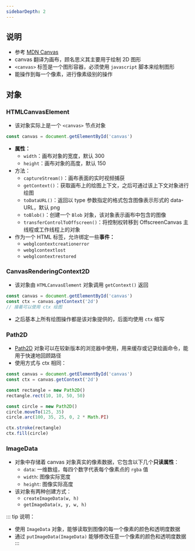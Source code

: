 ```yaml
---
sidebarDepth: 2
---
```


## 说明

+ 参考 [MDN Canvas](https://developer.mozilla.org/en-US/docs/Web/API/Canvas_API)
+ canvas 翻译为画布，顾名思义其主要用于绘制 2D 图形
+ `<canvas>` 标签是一个图形容器，必须使用 `javascript` 脚本来绘制图形
+ 能操作到每一个像素，进行像素级别的操作



## 对象

### HTMLCanvasElement

+ 该对象实际上是一个 `<canvas>` 节点对象
```js
const canvas = document.getElementById('canvas')
```
+ **属性：**
  + `width`：画布对象的宽度，默认 300
  + `height`：画布对象的高度，默认 150
+ 方法：
  + `captureStream()`：画布表面的实时视频捕获
  + `getContext()`：获取画布上的绘图上下文，之后可通过该上下文对象进行绘图
  + `toDataURL()`：返回以 type 参数指定的格式包含图像表示形式的 data-URL，默认 png
  + `toBlob()`：创建一个 `Blob` 对象，该对象表示画布中包含的图像
  + `transferControlToOffscreen()`：将控制权转移到 OffscreenCanvas 主线程或工作线程上的对象
+ 作为一个 HTML 标签，允许绑定一些**事件：**
  + `webglcontextcreationerror`
  + `webglcontextlost`
  + `webglcontextrestored`



### CanvasRenderingContext2D

+ 该对象由 `HTMLCanvasElement` 对象调用 `getContext()` 返回
```js
const canvas = document.getElementById('canvas')
const ctx = canvas.getContext('2d')
// 接着可以使用 ctx 绘图
```
+ 之后基本上所有绘图操作都是该对象提供的，后面均使用 `ctx` 缩写


### Path2D

+ [Path2D](https://developer.mozilla.org/zh-CN/docs/Web/API/Path2D) 对象可以在较新版本的浏览器中使用，用来缓存或记录绘画命令，能用于快速地回顾路径
+ 使用方式与 ctx 相同：
```js
const canvas = document.getElementById('canvas')
const ctx = canvas.getContext('2d')

const rectangle = new Path2D()
rectangle.rect(10, 10, 50, 50)

const circle = new Path2D()
circle.moveTo(125, 35)
circle.arc(100, 35, 25, 0, 2 * Math.PI)

ctx.stroke(rectangle)
ctx.fill(circle)
```



### ImageData

+ 对象中存储着 canvas 对象真实的像素数据，它包含以下几个**只读属性**：
  + `data`: 一维数组，每四个数字代表每个像素点的 `rgba` 值
  + `width`: 图像实际宽度
  + `height`: 图像实际高度
+ 该对象有两种创建方式：
  + `createImageData(w, h)`
  + `getImageData(x, y, w, h)`

::: tip 说明：
+ 使用 `ImageData` 对象，能够读取到图像的每一个像素的颜色和透明度数据
+ 通过 `putImageData(ImageData)` 能够修改任意一个像素的颜色和透明度数据
:::